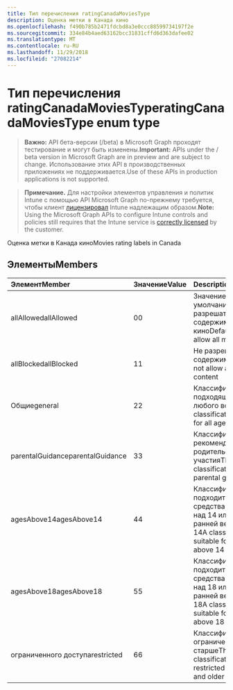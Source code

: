 ```yaml
---
title: Тип перечисления ratingCanadaMoviesType
description: Оценка метки в Канада кино
ms.openlocfilehash: f490b785b2471fdcbd8a3e0ccc88599734197f2e
ms.sourcegitcommit: 334e84b4aed63162bcc31831cffd6d363dafee02
ms.translationtype: MT
ms.contentlocale: ru-RU
ms.lasthandoff: 11/29/2018
ms.locfileid: "27082214"
---
```

# <a name="ratingcanadamoviestype-enum-type"></a><span data-ttu-id="3d1d6-103">Тип перечисления ratingCanadaMoviesType</span><span class="sxs-lookup"><span data-stu-id="3d1d6-103">ratingCanadaMoviesType enum type</span></span>

> <span data-ttu-id="3d1d6-104">**Важно:** API бета-версии (/beta) в Microsoft Graph проходят тестирование и могут быть изменены.</span><span class="sxs-lookup"><span data-stu-id="3d1d6-104">**Important:** APIs under the / beta version in Microsoft Graph are in preview and are subject to change.</span></span> <span data-ttu-id="3d1d6-105">Использование этих API в производственных приложениях не поддерживается.</span><span class="sxs-lookup"><span data-stu-id="3d1d6-105">Use of these APIs in production applications is not supported.</span></span>

> <span data-ttu-id="3d1d6-106">**Примечание.** Для настройки элементов управления и политик Intune с помощью API Microsoft Graph по-прежнему требуется, чтобы клиент [лицензировал](https://go.microsoft.com/fwlink/?linkid=839381) Intune надлежащим образом.</span><span class="sxs-lookup"><span data-stu-id="3d1d6-106">**Note:** Using the Microsoft Graph APIs to configure Intune controls and policies still requires that the Intune service is [correctly licensed](https://go.microsoft.com/fwlink/?linkid=839381) by the customer.</span></span>

<span data-ttu-id="3d1d6-107">Оценка метки в Канада кино</span><span class="sxs-lookup"><span data-stu-id="3d1d6-107">Movies rating labels in Canada</span></span>
## <a name="members"></a><span data-ttu-id="3d1d6-108">Элементы</span><span class="sxs-lookup"><span data-stu-id="3d1d6-108">Members</span></span>
|<span data-ttu-id="3d1d6-109">Элемент</span><span class="sxs-lookup"><span data-stu-id="3d1d6-109">Member</span></span>|<span data-ttu-id="3d1d6-110">Значение</span><span class="sxs-lookup"><span data-stu-id="3d1d6-110">Value</span></span>|<span data-ttu-id="3d1d6-111">Description</span><span class="sxs-lookup"><span data-stu-id="3d1d6-111">Description</span></span>|
|:---|:---|:---|
|<span data-ttu-id="3d1d6-112">allAllowed</span><span class="sxs-lookup"><span data-stu-id="3d1d6-112">allAllowed</span></span>|<span data-ttu-id="3d1d6-113">0</span><span class="sxs-lookup"><span data-stu-id="3d1d6-113">0</span></span>|<span data-ttu-id="3d1d6-114">Значение по умолчанию, разрешать все содержимое кино</span><span class="sxs-lookup"><span data-stu-id="3d1d6-114">Default value, allow all movies content</span></span>|
|<span data-ttu-id="3d1d6-115">allBlocked</span><span class="sxs-lookup"><span data-stu-id="3d1d6-115">allBlocked</span></span>|<span data-ttu-id="3d1d6-116">1</span><span class="sxs-lookup"><span data-stu-id="3d1d6-116">1</span></span>|<span data-ttu-id="3d1d6-117">Не разрешать любое содержимое кино</span><span class="sxs-lookup"><span data-stu-id="3d1d6-117">Do not allow any movies content</span></span>|
|<span data-ttu-id="3d1d6-118">Общие</span><span class="sxs-lookup"><span data-stu-id="3d1d6-118">general</span></span>|<span data-ttu-id="3d1d6-119">2</span><span class="sxs-lookup"><span data-stu-id="3d1d6-119">2</span></span>|<span data-ttu-id="3d1d6-120">Классификация G подходящее для любого возраста</span><span class="sxs-lookup"><span data-stu-id="3d1d6-120">The G classification is suitable for all ages</span></span>|
|<span data-ttu-id="3d1d6-121">parentalGuidance</span><span class="sxs-lookup"><span data-stu-id="3d1d6-121">parentalGuidance</span></span>|<span data-ttu-id="3d1d6-122">3</span><span class="sxs-lookup"><span data-stu-id="3d1d6-122">3</span></span>|<span data-ttu-id="3d1d6-123">Классификация стр рекомендует родительского участия</span><span class="sxs-lookup"><span data-stu-id="3d1d6-123">The PG classification advises parental guidance</span></span>|
|<span data-ttu-id="3d1d6-124">agesAbove14</span><span class="sxs-lookup"><span data-stu-id="3d1d6-124">agesAbove14</span></span>|<span data-ttu-id="3d1d6-125">4</span><span class="sxs-lookup"><span data-stu-id="3d1d6-125">4</span></span>|<span data-ttu-id="3d1d6-126">Классификация 14A подходит для средства просмотра над 14 или более ранней версии</span><span class="sxs-lookup"><span data-stu-id="3d1d6-126">The 14A classification is suitable for viewers above 14 or older</span></span>|
|<span data-ttu-id="3d1d6-127">agesAbove18</span><span class="sxs-lookup"><span data-stu-id="3d1d6-127">agesAbove18</span></span>|<span data-ttu-id="3d1d6-128">5</span><span class="sxs-lookup"><span data-stu-id="3d1d6-128">5</span></span>|<span data-ttu-id="3d1d6-129">Классификация 18A подходит для средства просмотра над 18 или более ранней версии</span><span class="sxs-lookup"><span data-stu-id="3d1d6-129">The 18A classification is suitable for viewers above 18 or older</span></span>|
|<span data-ttu-id="3d1d6-130">ограниченного доступа</span><span class="sxs-lookup"><span data-stu-id="3d1d6-130">restricted</span></span>|<span data-ttu-id="3d1d6-131">6</span><span class="sxs-lookup"><span data-stu-id="3d1d6-131">6</span></span>|<span data-ttu-id="3d1d6-132">Классификация R ограничены 18 лет и старше</span><span class="sxs-lookup"><span data-stu-id="3d1d6-132">The R classification is restricted to 18 years and older</span></span>|





